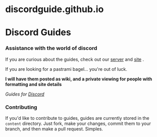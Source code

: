 # discordguide.github.io #
# Discord Guides #
### Assistance with the world of discord #

If you are curious about the guides, check out our [server](https://discord.gg/h67TkHf) and [site](httpL//discordguide.us) .

If you are looking for a pastrami bagel... you're out of luck.

**I will have them posted as wiki, and a private viewing for people with formatting and site details**

*Guides for [Discord](https://discordapp.com)*

### Contributing
If you'd like to contribute to guides, guides are currently stored in the
`content` directory. Just fork, make your changes, commit them to your branch,
and then make a pull request. Simples.
